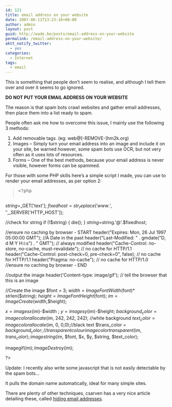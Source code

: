 ```yaml
---
id: 121
title: email address on your website
date: 2007-06-11T13:23:16+00:00
author: admin
layout: post
guid: http://wade.be/posts/email-address-on-your-website
permalink: /email-address-on-your-website/
aktt_notify_twitter:
  - yes
categories:
  - Internet
tags:
  - email
---
```

<p class="lead">
  This is something that people don&#8217;t seem to realise, and although I tell them over and over it seems to go ignored.
</p>

**DO NOT PUT YOUR EMAIL ADDRESS ON YOUR WEBSITE**

The reason is that spam bots crawl websites and gather email addresses, then place them into a list ready to spam.

<!--more-->People often ask me how to overcome this issue, I mainly use the following 3 methods:

  1. Add removable tags. (eg: web@[-REMOVE-]hm2k.org)
  2. Images &#8211; Simply turn your email address into an image and include it on your site, be warned however, some spam bots use OCR, but not very often as it uses lots of resources.
  3. Forms &#8211; One of the best methods, because your email address is never visible, however forms can be spammed.

For those with some PHP skills here&#8217;s a simple script I made, you can use to render your email addresses, as per option 2:

> <pre>&lt;?php

$string=$_GET['text'];
$fixedhost=str_replace('www.','',$_SERVER['HTTP_HOST']);

//check for string
if (!$string) { die(); }
$string=$string.'@'.$fixedhost;

//ensure no caching by browser - START
header("Expires: Mon, 26 Jul 1997 05:00:00 GMT"); //A Date in the past
header("Last-Modified: " . gmdate("D, d M Y H:i:s") . " GMT"); // always modified
header("Cache-Control: no-store, no-cache, must-revalidate"); // no cache for HTTP/1.1
header("Cache-Control: post-check=0, pre-check=0", false); // no cache for HTTP/1.1
header("Pragma: no-cache"); // no cache for HTTP/1.0
//ensure no caching by browser - END

//output the image
header('Content-type: image/gif'); // tell the browser that this is an image

//Create the image
$font  = 3;
$width  = ImageFontWidth($font)* strlen($string);
$height = ImageFontHeight($font);
$im = ImageCreate($width,$height);

$x=imagesx($im)-$width ;
$y=imagesy($im)-$height;
$background_color = imagecolorallocate ($im, 242, 242, 242); //white background
$text_color = imagecolorallocate ($im, 0, 0,0);//black text
$trans_color = $background_color;//transparent colour
imagecolortransparent($im, $trans_color);
imagestring ($im, $font, $x, $y,  $string, $text_color);

imagegif($im);
ImageDestroy($im); 

?&gt;</pre>

Update: I recently also write some javascript that is not easily detectable by the spam bots&#8230;

> <script language=&#8221;JavaScript&#8221; type=&#8221;text/javascript&#8221;>
  
> <!&#8211;
  
> var who = &#8216;info&#8217;;
  
> var at = &#8216;@&#8217;;
  
> URL=self.location.href;
  
> prefix=URL.substring(0,URL.indexOf(&#8216;.&#8217;)+1);
  
> URLremain=URL.substring(prefix.length,URL.length);
  
> domain=&#8221;;
  
> if((prefix==&#8217;http://www.&#8217;) || (prefix==&#8217;www.&#8217;)) {
  
> domain=URLremain.substring(0,URLremain.indexOf(&#8216;/&#8217;));
  
> }
  
> else {
  
> prefix2=URL.substring(0,7);
  
> if (prefix2==&#8217;http://&#8217;) {
  
> URLremain2=URL.substring(prefix2.length,URL.length);
  
> domain=URLremain2.substring(0,URLremain2.indexOf(&#8216;/&#8217;));
  
> }
  
> else{ domain=URL.substring(0,URL.indexOf(&#8216;/&#8217;)); }
  
> }
  
> document.write(who + at + domain);
  
> //&#8211;>
  
> </script>

It pulls the domain name automatically, ideal for many simple sites.

There are plenty of other techniques, csarven has a very nice article detailing these, called [hiding email addresses](http://www.csarven.ca/hiding-email-addresses).